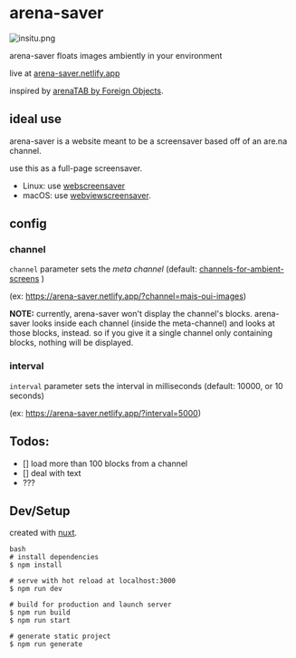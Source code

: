 # arena-saver

![insitu.png](insitu.png)

arena-saver floats images ambiently in your environment

live at [arena-saver.netlify.app](https://arena-saver.netlify.app)

inspired by [arenaTAB by Foreign Objects](https://github.com/FOREIGN-OBJECTS/arenaTab).

## ideal use

arena-saver is a website meant to be a screensaver based off of an are.na channel.

use this as a full-page screensaver.

- Linux: use [webscreensaver](https://github.com/lmartinking/webscreensaver)
- macOS: use [webviewscreensaver](https://github.com/liquidx/webviewscreensaver).

## config

### channel

`channel` parameter sets the *meta channel* (default: [channels-for-ambient-screens](https://www.are.na/dan-taeyoung/channels-for-ambient-screens) )

(ex: https://arena-saver.netlify.app/?channel=mais-oui-images)

**NOTE:** currently, arena-saver won't display the channel's blocks. arena-saver looks inside each channel (inside the meta-channel) and looks at those blocks, instead. so if you give it a single channel only containing blocks, nothing will be displayed.

### interval

`interval` parameter sets the interval in milliseconds (default: 10000, or 10 seconds)

(ex: https://arena-saver.netlify.app/?interval=5000)



## Todos:

- [] load more than 100 blocks from a channel
- [] deal with text
- ???



## Dev/Setup


created with [nuxt](https://nuxtjs.org/).

```
bash
# install dependencies
$ npm install

# serve with hot reload at localhost:3000
$ npm run dev

# build for production and launch server
$ npm run build
$ npm run start

# generate static project
$ npm run generate
```
